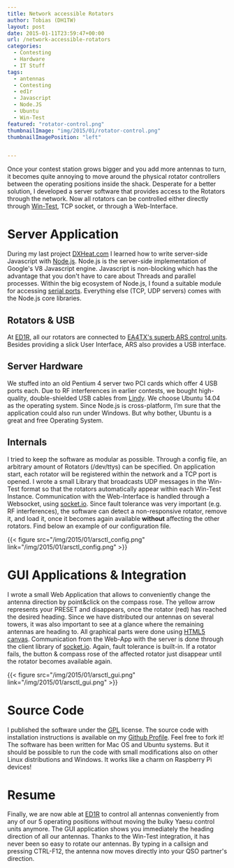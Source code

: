 ```yaml
---
title: Network accessible Rotators
author: Tobias (DH1TW)
layout: post
date: 2015-01-11T23:59:47+00:00
url: /network-accessible-rotators
categories:
  - Contesting
  - Hardware
  - IT Stuff
tags:
  - antennas
  - Contesting
  - ed1r
  - Javascript
  - Node.JS
  - Ubuntu
  - Win-Test
featured: "rotator-control.png"
thumbnailImage: "img/2015/01/rotator-control.png"
thumbnailImagePosition: "left"


---
```

Once your contest station grows bigger and you add more antennas to turn, it becomes quite annoying to move around the physical rotator controllers between the operating positions inside the shack. Desperate for a better solution, I developed a server software that provides access to the Rotators through the network. Now all rotators can be controlled either directly through [Win-Test][1], TCP socket, or through a Web-Interface.
<!--more-->

# Server Application
During my last project [DXHeat.com][2] I learned how to write server-side Javascript with [Node.js][3]. Node.js is the server-side implementation of Google's V8 Javascript engine. Javascript is non-blocking which has the advantage that you don't have to care about Threads and parallel processes. Within the big ecosystem of Node.js, I found a suitable module for accessing [serial ports][4]. Everything else (TCP, UDP servers) comes with the Node.js core libraries.


## Rotators & USB

At [ED1R][5], all our rotators are connected to [EA4TX's superb ARS control units][6]. Besides providing a slick User Interface, ARS also provides a USB interface.

## Server Hardware

We stuffed into an old Pentium 4 server two PCI cards which offer 4 USB ports each. Due to RF interferences in earlier contests, we bought high-quality, double-shielded USB cables from [Lindy](http://www.amazon.de/gp/product/B001G5VII6?psc=1&redirect=true&ref_=oh_aui_detailpage_o02_s00). We choose Ubuntu 14.04 as the operating system. Since Node.js is cross-platform, I&#8217;m sure that the application could also run under Windows. But why bother, Ubuntu is a great and free Operating System.

## Internals

I tried to keep the software as modular as possible. Through a config file, an arbitrary amount of Rotators (/dev/ttys) can be specified. On application start, each rotator will be registered within the network and a TCP port is opened. I wrote a small Library that broadcasts UDP messages in the Win-Test format so that the rotators automatically appear within each Win-Test Instance. Communication with the Web-Interface is handled through a Websocket, using [socket.io][7]. Since fault tolerance was very important (e.g. RF interferences), the software can detect a non-responsive rotator, remove it, and load it, once it becomes again available **without** affecting the other rotators. Find below an example of our configuration file.

{{< figure src="/img/2015/01/arsctl_config.png" link="/img/2015/01/arsctl_config.png" >}}

# GUI Applications & Integration

I wrote a small Web Application that allows to conveniently change the antenna direction by point&click on the compass rose. The yellow arrow represents your PRESET and disappears, once the rotator (red) has reached the desired heading. Since we have distributed our antennas on several towers, it was also important to see at a glance where the remaining antennas are heading to. All graphical parts were done using [HTML5 canvas][9]. Communication from the Web-App with the server is done through the client library of [socket.io][7]. Again, fault tolerance is built-in. If a rotator fails, the button & compass rose of the affected rotator just disappear until the rotator becomes available again.

{{< figure src="/img/2015/01/arsctl_gui.png" link="/img/2015/01/arsctl_gui.png" >}}

# Source Code

I published the software under the [GPL][11] license. The source code with installation instructions is available on my [Github Profile][12]. Feel free to fork it! The software has been written for Mac OS and Ubuntu systems. But it should be possible to run the code with small modifications also on other Linux distributions and Windows. It works like a charm on Raspberry Pi devices!

# Resume

Finally, we are now able at [ED1R][5] to control all antennas conveniently from any of our 5 operating positions without moving the bulky Yaesu control units anymore. The GUI application shows you immediately the heading direction of all our antennas. Thanks to the Win-Test integration, it has never been so easy to rotate our antennas. By typing in a callsign and pressing CTRL-F12, the antenna now moves directly into your QSO partner's direction.

 [1]: http://www.win-test.com
 [2]: https://dxheat.com
 [3]: http://nodejs.org
 [4]: https://github.com/voodootikigod/node-serialport
 [5]: http://www.ed1r.com
 [6]: http://www.ea4tx.com
 [7]: http://socket.io
 [9]: http://www.w3schools.com/html/html5_canvas.asp
 [11]: http://www.gnu.org/licenses/gpl-3.0.de.html
 [12]: https://github.com/dh1tw/arsctl
